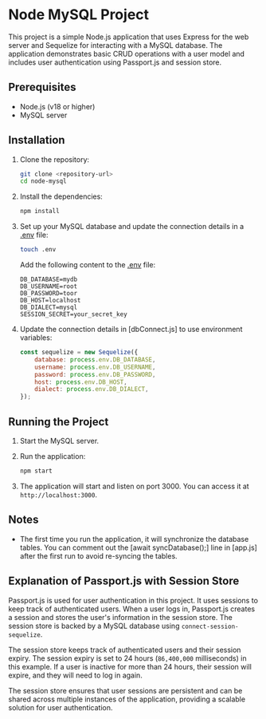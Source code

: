 # Node MySQL Project

This project is a simple Node.js application that uses Express for the web server and Sequelize for interacting with a MySQL database. The application demonstrates basic CRUD operations with a user model and includes user authentication using Passport.js and session store.

## Prerequisites

- Node.js (v18 or higher)
- MySQL server

## Installation

1. Clone the repository:
    ```sh
    git clone <repository-url>
    cd node-mysql
    ```

2. Install the dependencies:
    ```sh
    npm install
    ```

3. Set up your MySQL database and update the connection details in a [.env](http://_vscodecontentref_/1) file:
    ```sh
    touch .env
    ```

    Add the following content to the [.env](http://_vscodecontentref_/2) file:
    ```env
    DB_DATABASE=mydb
    DB_USERNAME=root
    DB_PASSWORD=toor
    DB_HOST=localhost
    DB_DIALECT=mysql
    SESSION_SECRET=your_secret_key
    ```

4. Update the connection details in [dbConnect.js] to use environment variables:
    ```js
    const sequelize = new Sequelize({
        database: process.env.DB_DATABASE,
        username: process.env.DB_USERNAME,
        password: process.env.DB_PASSWORD,
        host: process.env.DB_HOST,
        dialect: process.env.DB_DIALECT,
    });
    ```

## Running the Project

1. Start the MySQL server.

2. Run the application:
    ```sh
    npm start
    ```

3. The application will start and listen on port 3000. You can access it at `http://localhost:3000`.

## Notes

- The first time you run the application, it will synchronize the database tables. You can comment out the [await syncDatabase();] line in [app.js] after the first run to avoid re-syncing the tables.

## Explanation of Passport.js with Session Store

Passport.js is used for user authentication in this project. It uses sessions to keep track of authenticated users. When a user logs in, Passport.js creates a session and stores the user's information in the session store. The session store is backed by a MySQL database using `connect-session-sequelize`.

The session store keeps track of authenticated users and their session expiry. The session expiry is set to 24 hours (`86,400,000` milliseconds) in this example. If a user is inactive for more than 24 hours, their session will expire, and they will need to log in again.

The session store ensures that user sessions are persistent and can be shared across multiple instances of the application, providing a scalable solution for user authentication.